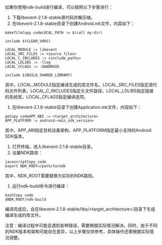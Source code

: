 如果你使用ndk-build进行编译，可以按照以下步骤进行：

1. 下载libevent-2.1.8-stable源代码并解压缩。
2. 在libevent-2.1.8-stable目录下创建Android.mk文件，内容如下：

```
makefileCopy codeLOCAL_PATH := $(call my-dir)

include $(CLEAR_VARS)

LOCAL_MODULE := libevent
LOCAL_SRC_FILES := <source_files>
LOCAL_C_INCLUDES := <include_paths>
LOCAL_LDLIBS := -llog
LOCAL_CFLAGS := -DANDROID

include $(BUILD_SHARED_LIBRARY)
```

其中，LOCAL_MODULE指定编译生成的库文件名，LOCAL_SRC_FILES指定源代码文件列表，LOCAL_C_INCLUDES指定头文件路径，LOCAL_LDLIBS指定链接的系统库，LOCAL_CFLAGS指定编译选项。

1. 在libevent-2.1.8-stable目录下创建Application.mk文件，内容如下：

```
goCopy codeAPP_ABI := <target_architecture>
APP_PLATFORM := android-<min_sdk_version>
```

其中，APP_ABI指定目标设备架构，APP_PLATFORM指定最小支持的Android SDK版本。

1. 打开终端，进入libevent-2.1.8-stable目录。
2. 设置NDK路径：

```
javascriptCopy code
export NDK_ROOT=/path/to/ndk
```

其中，NDK_ROOT需要替换为实际的NDK路径。

1. 运行ndk-build命令进行编译：

```
bashCopy code
$NDK_ROOT/ndk-build
```

编译完成后，会在libevent-2.1.8-stable/libs/<target_architecture>/目录下生成编译生成的库文件。

注意：编译过程中可能会遇到各种错误，需要根据实际情况解决。同时，由于不同的NDK版本和架构可能存在差异，以上步骤仅供参考，具体操作还需根据实际情况调整。